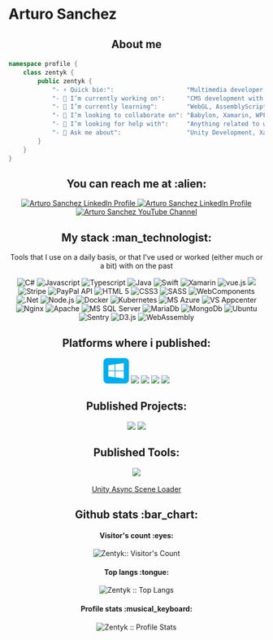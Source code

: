 # Arturo Sanchez

<h2 align="center">About me</h2>

```cs
namespace profile {
    class zentyk {
        public zentyk {
            "- ⚡ Quick bio:":                    "Multimedia developer, expert in Javascript/Typescript and Specialized .Net Developer",
            "- 🔭 I’m currently working on":      "CMS development with Meteor.js and MongoDB",
            "- 🌱 I’m currently learning":        "WebGL, AssemblyScript, Nativescript,  Blockchain",
            "- 👯 I’m looking to collaborate on": "Babylon, Xamarin, WPF, WCF or ASP.net Projects",
            "- 🤔 I’m looking for help with":     "Anything related to what I am currently learning 😅",
            "- 💬 Ask me about":                  "Unity Development, Xamarin.Forms, Typescript, Game Development or anyting related to .Net technologies",
        }
    }
}
```

<h2 align="center">You can reach me at :alien:</h2>

<p align="center">
   <a href="https://twitter.com/zentykdev">
    <img src="https://www.vectorlogo.zone/logos/twitter/twitter-icon.svg" alt="Arturo Sanchez LinkedIn Profile" height="30" width="30">
  </a>
    
  <a href="https://www.linkedin.com/in/zentykdev/">
    <img src="https://www.vectorlogo.zone/logos/linkedin/linkedin-icon.svg" alt="Arturo Sanchez LinkedIn Profile" height="30" width="30">
  </a>
  
  <a href="https://www.youtube.com/channel/UCXrJCF3eQsel1PvH0sIvY8Q">
    <img src="https://www.vectorlogo.zone/logos/youtube/youtube-icon.svg" alt="Arturo Sanchez YouTube Channel" height="30" width="30">
  </a>
</p>

<h2 align="center">My stack :man_technologist:</h2>

<p align="center">Tools that I use on a daily basis, or that I've used or worked (either much or a bit) with on the past</p>
<p align="center">
      <!--img src='https://www.vectorlogo.zone/logos/unity3d/unity3d-icon.svg' height='50px'-->
      <!--img src='https://github.com/uiwjs/file-icons/blob/master/icon/shaderlab.svg' height='50px'-->
      <img src='https://raw.githubusercontent.com/sammwyy/sammwyy/master/skills/csharp.png' height='50px' alt="C#">
      <img src="https://img.icons8.com/color/48/000000/javascript.png" height='50px' alt="Javascript"/>
      <img src="https://img.icons8.com/color/48/000000/typescript.png" height='50px' alt="Typescript"/>
      <img src="https://www.vectorlogo.zone/logos/java/java-vertical.svg" height='50px' alt="Java"/>
      <img src="https://www.vectorlogo.zone/logos/swift/swift-icon.svg" height='50px' alt="Swift"/>
      <!--<img src="https://www.vectorlogo.zone/logos/kotlinlang/kotlinlang-icon.svg" height='50px'/>-->
      <img src='https://github.com/detain/svg-logos/blob/master/svg/xamarin.svg' height='50px' alt="Xamarin"/>
      <img src="https://vuejs.org/images/logo.png" heigth="50px" width="50px" alt="vue.js"/>
      <img src='https://github.com/detain/svg-logos/blob/master/svg/adobe-xd.svg' height='50px'>
      <img src='https://www.vectorlogo.zone/logos/stripe/stripe-icon.svg' height='50px' alt="Stripe">
      <img src='https://github.com/detain/svg-logos/blob/master/svg/paypal-icon.svg' height='50px' alt="PayPal API">
      <img src="https://img.icons8.com/color/48/000000/html-5.png" height='50px' alt="HTML 5"/>
      <img src="https://img.icons8.com/color/48/000000/css3.png" height='50px' alt="CSS3"/>
      <img src="https://www.vectorlogo.zone/logos/sass-lang/sass-lang-icon.svg" height='50px' alt="SASS"/>
      <img src="https://www.vectorlogo.zone/logos/webcomponents/webcomponents-official.svg" height='50px' alt="WebComponents"/>
      <img src="https://www.vectorlogo.zone/logos/dotnet/dotnet-vertical.svg" height='50px' alt=".Net"/>
      <img src="https://img.icons8.com/color/48/000000/nodejs.png" height='50px' alt="Node.js"/>
      <img src="https://img.icons8.com/color/48/000000/docker.png" height='50px' alt="Docker"/>
      <img src="https://www.vectorlogo.zone/logos/kubernetes/kubernetes-icon.svg" height='50px' alt="Kubernetes"/>
      <img src="https://www.vectorlogo.zone/logos/microsoft_azure/microsoft_azure-icon.svg" height='50px' alt="MS Azure"/>
      <img src="https://www.vectorlogo.zone/logos/appcenterms/appcenterms-tile.svg" height='50px' alt="VS Appcenter"/>
      <!--img src="https://www.vectorlogo.zone/logos/amazon_aws/amazon_aws-icon.svg" height='50px' alt="Amazon Web Services"/-->
      <img src='https://www.vectorlogo.zone/logos/nginx/nginx-icon.svg' height='50px' alt="Nginx">
      <img src='https://www.vectorlogo.zone/logos/apache/apache-icon.svg' height='50px' alt="Apache">
      <img src="https://github.com/detain/svg-logos/blob/master/svg/microsoft-sql-server.svg" height='50px' alt="MS SQL Server"/>
      <img src="https://www.vectorlogo.zone/logos/mariadb/mariadb-icon.svg" height='50px' alt="MariaDb"/>
      <!--<img src="https://www.vectorlogo.zone/logos/graphql/graphql-icon.svg" height='50px'/-->
      <img src="https://img.icons8.com/color/48/000000/mongodb.png" height='50px' alt="MongoDb"/>
      <img src="https://www.vectorlogo.zone/logos/ubuntu/ubuntu-tile.svg" height='50px' alt="Ubuntu"/>
      <img src="https://www.vectorlogo.zone/logos/sentryio/sentryio-icon.svg" height='50px' alt="Sentry"/>
      <img src='https://www.vectorlogo.zone/logos/d3js/d3js-icon.svg' height='50px' alt="D3.js">
      <img src="https://www.vectorlogo.zone/logos/webassembly/webassembly-icon.svg" height='50px' alt="WebAssembly"/>
</p>

<h2 align="center">Platforms where i published:</h2>
<p align="center">
    <img src="https://github.com/edent/SuperTinyIcons/blob/master/images/svg/windows.svg" height='50px'/>
    <img src="https://www.vectorlogo.zone/logos/android/android-tile.svg" height='50px'/>
    <img src="https://www.vectorlogo.zone/logos/apple/apple-tile.svg" height='50px'/>
    <img src="https://www.vectorlogo.zone/logos/xbox/xbox-icon.svg" height='50px'/>
    <img src="https://upload.wikimedia.org/wikipedia/commons/2/25/WebGL_Logo.svg" height='50px'/>
</p>

<h2 align="center">Published Projects:</h2>
<p align="center">
    <a href="https://play.google.com/store/apps/details?id=com.orthocana.runy"><img src="https://image.winudf.com/v2/image1/Y29tLm9ydGhvY2FuYS5ydW55X2ljb25fMTU3OTE2NDM5NF8wMjE/icon.png?w=170&fakeurl=1" heigth="128" width="128"/></a>
   <a href="https://www.cotocrafter.com/"><img src="https://cotocrafter.blob.core.windows.net/cotocrafter/Cotocrafter_Color.png?sv=2019-10-10&st=2021-01-03T03%3A58%3A00Z&se=2022-01-01T03%3A58%3A00Z&sr=b&sp=r&sig=Z3wLEofpWIN8F7c3uZtJyQoi9gK11lGrF2dQlQvIXyo%3D" heigth="128" width="128"/></a>
</p>

<h2 align="center">Published Tools:</h2>
<p align="center">
    <a href="https://www.notion.so/Unity-Async-Scene-Loader-fd53b69e400143c6abb397903f5bd020">    
        <p align="center">
            <img src='https://www.vectorlogo.zone/logos/unity3d/unity3d-icon.svg' height='50px'>
            <p align="center">
                Unity Async Scene Loader
            </p>
        </p>
    </a>    
</p>

<h2 align="center">Github stats :bar_chart:</h2>

<h4 align="center">Visitor's count :eyes:</h4>

<p align="center"><img src="https://profile-counter.glitch.me/{zentyk}/count.svg" alt="Zentyk:: Visitor's Count" /></p>

<h4 align="center">Top langs :tongue:</h4>

<p align="center"><img src="https://github-readme-stats.vercel.app/api/top-langs/?username=zentyk&langs_count=10&theme=tokyonight&layout=compact" alt="Zentyk :: Top Langs" /></p>

<h4 align="center">Profile stats :musical_keyboard:</h4>

<p align="center"><img src="https://github-readme-stats.vercel.app/api?username=zentyk&show_icons=true&theme=synthwave" alt="Zentyk :: Profile Stats" /></p>

